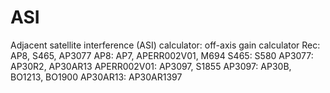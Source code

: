 # ASI
Adjacent satellite interference (ASI) calculator: off-axis gain calculator
Rec: AP8, S465, AP3077
AP8: AP7, APERR002V01, M694
S465: S580
AP3077: AP30R2, AP30AR13
APERR002V01: AP3097, S1855
AP3097: AP30B, BO1213, BO1900
AP30AR13: AP30AR1397
